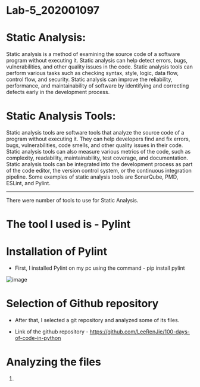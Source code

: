 # Lab-5_202001097

# Static Analysis:

Static analysis is a method of examining the source code of a software program without
executing it. Static analysis can help detect errors, bugs, vulnerabilities, and other quality issues
in the code. Static analysis tools can perform various tasks such as checking syntax, style,
logic, data flow, control flow, and security. Static analysis can improve the reliability,
performance, and maintainability of software by identifying and correcting defects early in the
development process.

# Static Analysis Tools:

Static analysis tools are software tools that analyze the source code of a program without
executing it. They can help developers find and fix errors, bugs, vulnerabilities, code smells, and
other quality issues in their code. Static analysis tools can also measure various metrics of the
code, such as complexity, readability, maintainability, test coverage, and documentation. Static
analysis tools can be integrated into the development process as part of the code editor, the
version control system, or the continuous integration pipeline. Some examples of static analysis
tools are SonarQube, PMD, ESLint, and Pylint.

------------------------------------------------------------------------------------------------------------------------------------------------------

There were number of tools to use for Static Analysis.
# The tool I used is - Pylint

# Installation of Pylint

* First, I installed Pylint on my pc using the command - pip install pylint

![image](https://user-images.githubusercontent.com/123479469/225270372-9142c41e-91f6-4a90-aa15-957f09de4b33.png)

# Selection of Github repository

* After that, I selected a git repository and analyzed some of its files.

* Link of the github repository - https://github.com/LeeRenJie/100-days-of-code-in-python

# Analyzing the files

1. 





